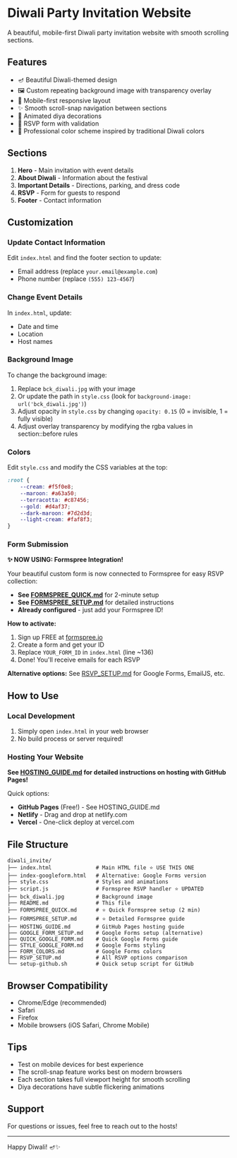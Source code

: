 # Diwali Party Invitation Website

A beautiful, mobile-first Diwali party invitation website with smooth scrolling sections.

## Features

- 🪔 Beautiful Diwali-themed design
- 🖼️ Custom repeating background image with transparency overlay
- 📱 Mobile-first responsive layout
- ✨ Smooth scroll-snap navigation between sections
- 💫 Animated diya decorations
- 📝 RSVP form with validation
- 🎨 Professional color scheme inspired by traditional Diwali colors

## Sections

1. **Hero** - Main invitation with event details
2. **About Diwali** - Information about the festival
3. **Important Details** - Directions, parking, and dress code
4. **RSVP** - Form for guests to respond
5. **Footer** - Contact information

## Customization

### Update Contact Information
Edit `index.html` and find the footer section to update:
- Email address (replace `your.email@example.com`)
- Phone number (replace `(555) 123-4567`)

### Change Event Details
In `index.html`, update:
- Date and time
- Location
- Host names

### Background Image
To change the background image:
1. Replace `bck_diwali.jpg` with your image
2. Or update the path in `style.css` (look for `background-image: url('bck_diwali.jpg')`)
3. Adjust opacity in `style.css` by changing `opacity: 0.15` (0 = invisible, 1 = fully visible)
4. Adjust overlay transparency by modifying the rgba values in section::before rules

### Colors
Edit `style.css` and modify the CSS variables at the top:
```css
:root {
    --cream: #f5f0e8;
    --maroon: #a63a50;
    --terracotta: #c87456;
    --gold: #d4af37;
    --dark-maroon: #7d2d3d;
    --light-cream: #faf8f3;
}
```

### Form Submission
**✨ NOW USING: Formspree Integration!**

Your beautiful custom form is now connected to Formspree for easy RSVP collection:
- **See [FORMSPREE_QUICK.md](FORMSPREE_QUICK.md)** for 2-minute setup
- **See [FORMSPREE_SETUP.md](FORMSPREE_SETUP.md)** for detailed instructions
- **Already configured** - just add your Formspree ID!

**How to activate:**
1. Sign up FREE at [formspree.io](https://formspree.io)
2. Create a form and get your ID
3. Replace `YOUR_FORM_ID` in `index.html` (line ~136)
4. Done! You'll receive emails for each RSVP

**Alternative options:** See [RSVP_SETUP.md](RSVP_SETUP.md) for Google Forms, EmailJS, etc.

## How to Use

### Local Development
1. Simply open `index.html` in your web browser
2. No build process or server required!

### Hosting Your Website
**See [HOSTING_GUIDE.md](HOSTING_GUIDE.md) for detailed instructions on hosting with GitHub Pages!**

Quick options:
- **GitHub Pages** (Free!) - See HOSTING_GUIDE.md
- **Netlify** - Drag and drop at netlify.com
- **Vercel** - One-click deploy at vercel.com

## File Structure

```
diwali_invite/
├── index.html              # Main HTML file ⭐ USE THIS ONE
├── index-googleform.html   # Alternative: Google Forms version
├── style.css               # Styles and animations
├── script.js               # Formspree RSVP handler ⭐ UPDATED
├── bck_diwali.jpg          # Background image
├── README.md               # This file
├── FORMSPREE_QUICK.md      # ⭐ Quick Formspree setup (2 min)
├── FORMSPREE_SETUP.md      # ⭐ Detailed Formspree guide
├── HOSTING_GUIDE.md        # GitHub Pages hosting guide
├── GOOGLE_FORM_SETUP.md    # Google Forms setup (alternative)
├── QUICK_GOOGLE_FORM.md    # Quick Google Forms guide
├── STYLE_GOOGLE_FORM.md    # Google Forms styling
├── FORM_COLORS.md          # Google Forms colors
├── RSVP_SETUP.md           # All RSVP options comparison
└── setup-github.sh         # Quick setup script for GitHub
```

## Browser Compatibility

- Chrome/Edge (recommended)
- Safari
- Firefox
- Mobile browsers (iOS Safari, Chrome Mobile)

## Tips

- Test on mobile devices for best experience
- The scroll-snap feature works best on modern browsers
- Each section takes full viewport height for smooth scrolling
- Diya decorations have subtle flickering animations

## Support

For questions or issues, feel free to reach out to the hosts!

---

Happy Diwali! 🪔✨
